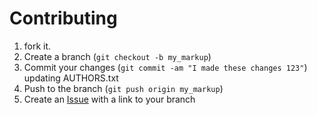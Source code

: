 Contributing
============

1. fork it.
2. Create a branch (`git checkout -b my_markup`)
3. Commit your changes (`git commit -am "I made these changes 123"`) updating AUTHORS.txt
4. Push to the branch (`git push origin my_markup`)
5. Create an [Issue][1] with a link to your branch

[1]: https://github.com/Oneiroi/clustercheck/issues
